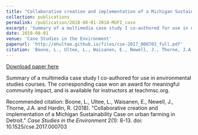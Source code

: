 ```yaml
---
title: "Collaborative creation and implementation of a Michigan Sustainability Case on urban farming in Detroit"
collection: publications
permalink: /publication/2018-08-01-2018-MUFI_case
excerpt: 'Summary of a multimedia case study I co-authored for use in environmental studies courses.  The corresponding case won an award for meaningful community impact, and is available for instructors at teachmsc.org.'
date: 2018-08-01
venue: 'Case Studies in the Environment'
paperurl: 'http://ehultee.github.io/files/cse-2017_000703_full.pdf'
citation: 'Boone, L., Ultee, L., Waisanen, E., Newell, J., Thorne, J.A. and Hardin, R. (2018). &quot;Collaborative creation and implementation of a Michigan Sustainability Case on urban farming in Detroit.&quot; <i>Case Studies in the Environment</i> 2(1): 8-13. doi: 10.1525/cse.2017.000703 '
---
```


<a href='http://ehultee.github.io/files/cse-2017_000703_full.pdf'>Download paper here</a>

Summary of a multimedia case study I co-authored for use in environmental studies courses.  The corresponding case won an award for meaningful community impact, and is available for instructors at teachmsc.org.

Recommended citation: Boone, L., Ultee, L., Waisanen, E., Newell, J., Thorne, J.A. and Hardin, R. (2018). "Collaborative creation and implementation of a Michigan Sustainability Case on urban farming in Detroit." <i>Case Studies in the Environment</i> 2(1): 8-13. doi: 10.1525/cse.2017.000703 